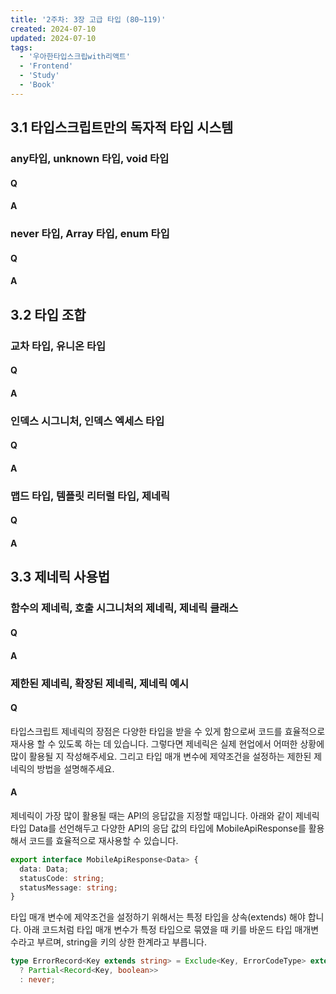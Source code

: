 ```yaml
---
title: '2주차: 3장 고급 타입 (80~119)'
created: 2024-07-10
updated: 2024-07-10
tags:
  - '우아한타입스크립with리액트'
  - 'Frontend'
  - 'Study'
  - 'Book'
---
```



## 3.1 타입스크립트만의 독자적 타입 시스템

### any타입, unknown 타입, void 타입

#### Q

#### A

### never 타입, Array 타입, enum 타입

#### Q

#### A

## 3.2 타입 조합

### 교차 타입, 유니온 타입

#### Q

#### A

### 인덱스 시그니처, 인덱스 엑세스 타입

#### Q

#### A

### 맵드 타입, 템플릿 리터럴 타입, 제네릭

#### Q

#### A

## 3.3 제네릭 사용법

### 함수의 제네릭, 호출 시그니처의 제네릭, 제네릭 클래스

#### Q

#### A

### 제한된 제네릭, 확장된 제네릭, 제네릭 예시

#### Q
타입스크립트 제네릭의 장점은 다양한 타입을 받을 수 있게 함으로써 코드를 효율적으로 재사용 할 수 있도록 하는 데 있습니다. 그렇다면 제네릭은 실제 현업에서 어떠한 상황에 많이 활용될 지 작성해주세요. 그리고 타입 매개 변수에 제약조건을 설정하는 제한된 제네릭의 방법을 설명해주세요.

#### A
제네릭이 가장 많이 활용될 때는 API의 응답값을 지정할 때입니다. 아래와 같이 제네릭 타입 Data를 선언해두고 다양한 API의 응답 값의 타입에 MobileApiResponse를 활용해서 코드를 효율적으로 재사용할 수 있습니다.
```ts
export interface MobileApiResponse<Data> {
  data: Data;
  statusCode: string;
  statusMessage: string;
}
```

타입 매개 변수에 제약조건을 설정하기 위해서는 특정 타입을 상속(extends) 해야 합니다. 아래 코드처럼 타입 매개 변수가 특정 타입으로 묶였을 때 키를 바운드 타입 매개변수라고 부르며, string을 키의 상한 한계라고 부릅니다.
```ts
type ErrorRecord<Key extends string> = Exclude<Key, ErrorCodeType> extends never
  ? Partial<Record<Key, boolean>>
  : never;
```